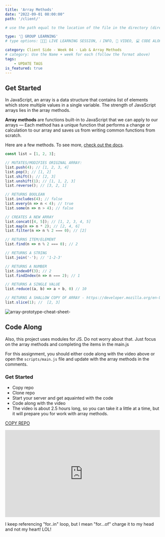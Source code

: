 ```yaml
---
title: 'Array Methods'
date: "2022-09-01 08:00:00"
path: '/client/'

# use the path equal to the location of the file in the directory (directory structure)

type: '👥 GROUP LEARNING'
# type options: 👩🏽‍🏫 LIVE LEARNING SESSION, ℹ️ INFO, 🎥 VIDEO, 💻 CODE ALONG, 🥼LAB, ↩️ REVIEW/NOTES, 👥 GROUP LEARNING, 👷🏼‍♂️ GROUP PROJECT, 🧠 ASSESSMENT, 📝 ASSIGNMENT

category: Client Side - Week 04 - Lab & Array Methods
# category: Use the Name + week for each (follow the format above)
tags: 
    - UPDATE TAGS
is_featured: true
---
```

## Get Started
In JavaScript, an array is a data structure that contains list of elements which store multiple values in a single variable. The strength of JavaScript arrays lies in the array methods.

**Array methods** are functions built-in to JavaScript that we can apply to our arrays — Each method has a unique function that performs a change or calculation to our array and saves us from writing common functions from scratch.

Here are a few methods. To see more, <a href="https://developer.mozilla.org/en-US/docs/Web/JavaScript/Reference/Global_Objects/Array" target="_blank">check out the docs</a>.

```js
const list = [1, 2, 3];

// MUTATES/MODIFIES ORIGINAL ARRAY:
list.push(4); // [1, 2, 3, 4]
list.pop(); // [1, 2]
list.shift(); // [2, 3]
list.unshift(1); // [1, 1, 2, 3]
list.reverse(); // [3, 2, 1]

// RETURNS BOOLEAN
list.includes(4); // false
list.every(n => n < 4); // true
list.some(n => n > 4); // false

// CREATES A NEW ARRAY
list.concat([4, 5]); // [1, 2, 3, 4, 5]
list.map(n => n * 2); // [2, 4, 6]
list.filter(n => n % 2 === 0); // [2]

// RETURNS ITEM/ELEMENT
list.find(n => n % 2 === 0); // 2 

// RETURNS A STRING
list.join('-'); // '1-2-3'

// RETURNS A NUMBER
list.indexOf(3); // 2
list.findIndex(n => n === 2); // 1

// RETURNS A SINGLE VALUE
list.reduce((a, b) => a + b, 0) // 10

// RETURNS A SHALLOW COPY OF ARRAY - https://developer.mozilla.org/en-US/docs/Glossary/Shallow_copy
list.slice(1); //  [2, 3]
```

![array-prototype-cheat-sheet-](https://user-images.githubusercontent.com/29741570/190023356-a9976082-4365-4b0c-adc9-a68c0c030729.png)


## Code Along

Also, this project uses modules for JS. Do not worry about that. Just focus on the array methods and completing the items in the main.js

For this assignment, you should either code along with the video above or open the `scripts/main.js` file and update with the array methods in the comments.

### Get Started
- Copy repo
- Clone repo
- Start your server and get aquainted with the code
- Code along with the video
- The video is about 2.5 hours long, so you can take it a little at a time, but it will prepare you for work with array methods.

<a class="rn-button btn-purple" href="https://githubtools.reppedintech.com/u/codetracker-learning/ASSIGNMENT-intro-js-array-methods" target="_blank">COPY REPO</a>

<div style="padding:56.25% 0 0 0;position:relative;"><iframe src="https://player.vimeo.com/video/697961784?h=c3847ab686&amp;badge=0&amp;autopause=0&amp;player_id=0&amp;app_id=58479" frameborder="0" allow="autoplay; fullscreen; picture-in-picture" allowfullscreen style="position:absolute;top:0;left:0;width:100%;height:100%;" title="Array Methods: Black Excellence"></iframe></div><script src="https://player.vimeo.com/api/player.js"></script>

I keep referencing "for..in" loop, but I mean "for...of" charge it to my head and not my heart! LOL!
